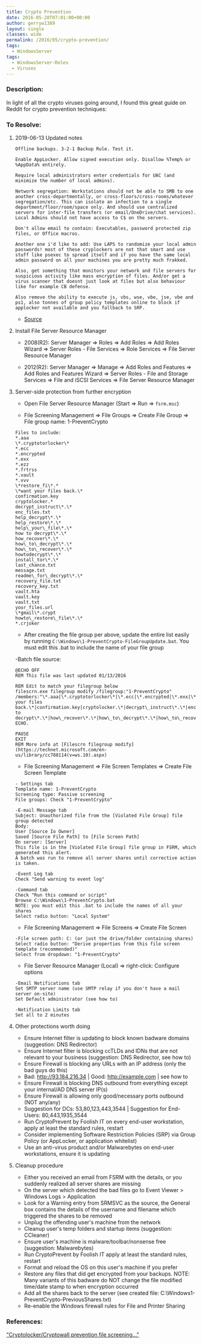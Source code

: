 ```yaml
---
title: Crypto Prevention
date: 2016-05-28T07:01:00+00:00
author: gerryw1389
layout: single
classes: wide
permalink: /2016/05/crypto-prevention/
tags:
  - WindowsServer
tags:
  - WindowsServer-Roles
  - Viruses
---
```

<!--more-->

### Description:

In light of all the crypto viruses going around, I found this great guide on Reddit for crypto prevention techniques:

### To Resolve:

1. 2019-06-13 Updated notes

   ```escape
   Offline backups. 3-2-1 Backup Rule. Test it.

   Enable AppLocker. Allow signed execution only. Disallow %Temp% or %AppData% entirely.

   Require local administrators enter credentials for UAC (and minimize the number of local admins).

   Network segregation: Workstations should not be able to SMB to one another cross-departmentally, or cross-floors/cross-rooms/whatever segregation/etc. This can isolate an infection to a single department/floor/room/space only. And should use centralized servers for inter-file transfers (or email/OneDrive/chat services). Local Admins should not have access to C$ on the servers.

   Don't allow email to contain: Executables, password protected zip files, or Office macros.

   Another one i'd like to add: Use LAPS to randomize your local admin passwords! most of these cryplockers are not that smart and use stuff like psexec to spread itself and if you have the same local admin password on all your machines you are pretty much frakked.

   Also, get something that monitors your network and file servers for suspicious activity like mass encryption of files. And/or get a virus scanner that doesnt just look at files but also behaviour like for example CB defense.

   Also remove the ability to execute js, vbs, wse, vbe, jse, vbe and ps1, also tonnes of group policy templates online to block if applocker not available and you fallback to SRP.

   ```

   - [Source](https://www.reddit.com/r/sysadmin/comments/c9r8g7/crypto_virus_ilove911dotcom_currently_attacking/)


1. Install File Server Resource Manager

   - 2008(R2): Server Manager => Roles => Add Roles => Add Roles Wizard => Server Roles - File Services => Role Services => File Server Resource Manager

   - 2012(R2): Server Manager => Manage => Add Roles and Features => Add Roles and Features Wizard => Server Roles - File and Storage Services => File and iSCSI Services => File Server Resource Manager

2. Server-side protection from further encryption

   - Open File Server Resource Manager (Start => Run => `fsrm.msc`)

   - File Screening Management => File Groups => Create File Group => File group name: 1-PreventCrypto

   ```escape
   Files to include:
   *.aaa  
   \*.cryptotorlocker\*  
   *.ecc  
   *.encrypted  
   *.exx  
   *.ezz  
   *.frtrss  
   *.vault  
   *.vvv  
   \*restore_fi\*.*  
   \*want your files back.\*  
   confirmation.key  
   cryptolocker.*  
   decrypt_instruct\*.\*  
   enc_files.txt  
   help_decrypt\*.\*  
   help_restore\*.\*  
   help\_your\_file\*.\*  
   how to decrypt\*.\*  
   how_recover\*.\*  
   how\_to\_decrypt\*.\*  
   how\_to\_recover\*.\*  
   howtodecrypt\*.\*  
   install_tor\*.\*  
   last_chance.txt  
   message.txt  
   readme\_for\_decrypt\*.\*  
   recovery_file.txt  
   recovery_key.txt  
   vault.hta  
   vault.key  
   vault.txt  
   your_files.url  
   \*gmail\*.crypt  
   howto\_restore\_file\*.\*  
   *.crjoker
   ```

   - After creating the file group per above, update the entire list easily by running `C:\Windows\1-PreventCrypto-FileGroupUpdate.bat`. You must edit this .bat to include the name of your file group

   -Batch file source:  

   ```console
   @ECHO OFF  
   REM This file was last updated 01/13/2016

   REM Edit to match your filegroup below  
   filescrn.exe filegroup modify /filegroup:"1-PreventCrypto" /members:"\*.aaa|\*.cryptotorlocker\*|\*.ecc|\*.encrypted|\*.exx|\*.ezz|\*.frtrss|\*.vault|\*.vvv|\*restore\_fi\*.\*|\*want your files back.\*|confirmation.key|cryptolocker.\*|decrypt\_instruct\*.\*|enc\_files.txt|help\_decrypt\*.\*|help\_restore\*.\*|help\_your\_file\*.\*|how to decrypt\*.\*|how\_recover\*.\*|how\_to\_decrypt\*.\*|how\_to\_recover\*.\*|howtodecrypt\*.\*|install\_tor\*.\*|last\_chance.txt|message.txt|readme\_for\_decrypt\*.\*|recovery\_file.txt|recovery\_key.txt|vault.hta|vault.key|vault.txt|your\_files.url|\*gmail\*.crypt|howto\_restore_file\*.\*|*.crjoker"  
   ECHO.

   PAUSE  
   EXIT
   REM More info at [Filescrn filegroup modify](https://technet.microsoft.com/en-us/library/cc788114(v=ws.10).aspx)

   ```

   - File Screening Management => File Screen Templates => Create File Screen Template

   ```escape
   - Settings tab  
   Template name: 1-PreventCrypto  
   Screening type: Passive screening  
   File groups: Check "1-PreventCrypto"

   -E-mail Message tab  
   Subject: Unauthorized file from the [Violated File Group] file group detected  
   Body:  
   User [Source Io Owner]  
   Saved [Source File Path] to [File Screen Path]  
   On server: [Server]  
   This file is in the [Violated File Group] file group in FSRM, which generated this alert.  
   A batch was run to remove all server shares until corrective action is taken.

   -Event Log tab  
   Check "Send warning to event log"

   -Command tab  
   Check "Run this command or script"  
   Browse C:\Windows\1-PreventCrypto.bat  
   NOTE: you must edit this .bat to include the names of all your shares  
   Select radio button: "Local System"
   ```

   - File Screening Management => File Screens => Create File Screen  

   ```escape
   -File screen path: C: (or just the drive/folder containing shares)  
   Select radio button: "Derive properties from this file screen template (recommended)"  
   Select from dropdown: "1-PreventCrypto"
   ```

   - File Server Resource Manager (Local) => right-click: Configure options

   ```escape
   -Email Notifications tab  
   Set SMTP server name (use SMTP relay if you don't have a mail server on-site)  
   Set Default administrator (see how to)

   -Notification Limits tab  
   Set all to 2 minutes
   ```

3. Other protections worth doing

   - Ensure Internet filter is updating to block known badware domains (suggestion: DNS Redirector)
   - Ensure Internet filter is blocking ccTLDs and IDNs that are not relevant to your business (suggestion: DNS Redirector, see how to)
   - Ensure Firewall is blocking any URLs with an IP address (only the bad guys do this)  
   - Bad: http://93.184.216.34 | Good: http://example.com | see how to
   - Ensure Firewall is blocking DNS outbound from everything except your internal/AD DNS server IP(s)
   - Ensure Firewall is allowing only good/necessary ports outbound (NOT any/any)  
   - Suggestion for DCs: 53,80,123,443,3544 | Suggestion for End-Users: 80,443,1935,3544
   - Run CryptoPrevent by Foolish IT on every end-user workstation, apply at least the standard rules, restart
   - Consider implementing Software Restriction Policies (SRP) via Group Policy (or AppLocker, or application whitelist)
   - Use an anti-virus product and/or Malwarebytes on end-user workstations, ensure it is updating

4. Cleanup procedure
   - Either you received an email from FSRM with the details, or you suddenly realized all server shares are missing
   - On the server which detected the bad files go to Event Viewer > Windows Logs > Application  
   - Look for a Warning entry from SRMSVC as the source, the General box contains the details of the username and filename which triggered the shares to be removed
   - Unplug the offending user's machine from the network
   - Cleanup user's temp folders and startup items (suggestion: CCleaner)
   - Ensure user's machine is malware/toolbar/nonsense free (suggestion: Malwarebytes)
   - Run CryptoPrevent by Foolish IT apply at least the standard rules, restart
   - Format and reload the OS on this user's machine if you prefer
   - Restore any files that did get encrypted from your backups. NOTE: Many variants of this badware do NOT change the file modified time/date stamp to when encryption occurred
   - Add all the shares back to the server (see created file: C:\Windows1-PreventCrypto-PreviousShares.txt)
   - Re-enable the Windows firewall rules for File and Printer Sharing


### References:

["Cryptolocker/Cryptowall prevention file screening..."](https://www.reddit.com/r/sysadmin/comments/3gm9ji/cryptolockercryptowall_prevention_file_screening/)  